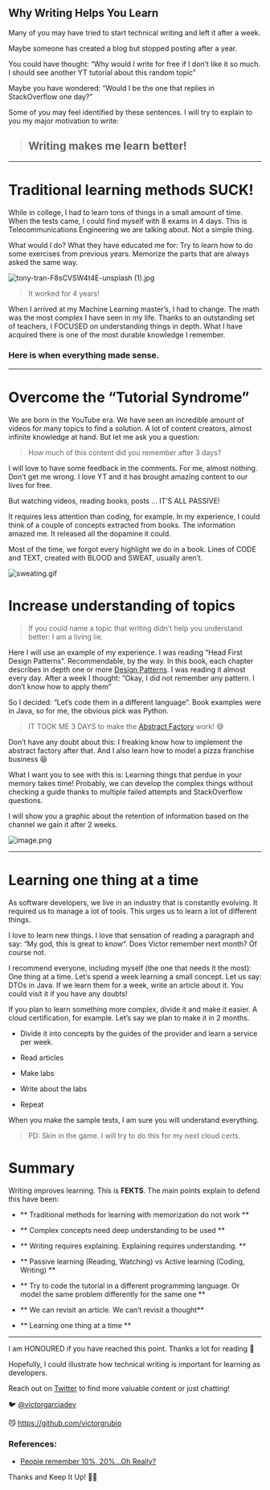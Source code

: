 ## Why Writing Helps You Learn

Many of you may have tried to start technical writing and left it after a week.

Maybe someone has created a blog but stopped posting after a year. 

You could have thought: “Why would I write for free if I don’t like it so much. I should see another YT tutorial about this random topic”

Maybe you have wondered: “Would I be the one that replies in StackOverflow one day?”

Some of you may feel identified by these sentences. I will try to explain to you my major motivation to write:

> ## Writing makes me learn better!

---

# Traditional learning methods SUCK!

While in college, I had to learn tons of things in a small amount of time. When the tests came, I could find myself with 8 exams in 4 days. This is Telecommunications Engineering we are talking about. Not a simple thing.

What would I do? What they have educated me for: Try to learn how to do some exercises from previous years. Memorize the parts that are always asked the same way. 

![tony-tran-F8sCVSW4t4E-unsplash (1).jpg](https://cdn.hashnode.com/res/hashnode/image/upload/v1631884055242/v5Tc1M-O6.jpeg)

> It worked for 4 years!

When I arrived at my Machine Learning master’s, I had to change. The math was the most complex I have seen in my life. Thanks to an outstanding set of teachers, I FOCUSED on understanding things in depth. What I have acquired there is one of the most durable knowledge I remember.

### Here is when everything made sense.

---

# Overcome the “Tutorial Syndrome”

We are born in the YouTube era. We have seen an incredible amount of videos for many topics to find a solution. A lot of content creators, almost infinite knowledge at hand. But let me ask you a question:

> How much of this content did you remember after 3 days?

I will love to have some feedback in the comments. For me, almost nothing. Don’t get me wrong. I love YT and it has brought amazing content to our lives for free.

But watching videos, reading books, posts ... IT’S ALL PASSIVE! 

It requires less attention than coding, for example. In my experience, I could think of a couple of concepts extracted from books. The information amazed me. It released all the dopamine it could. 

Most of the time, we forgot every highlight we do in a book. Lines of CODE and TEXT, created with BLOOD and SWEAT, usually aren’t. 

![sweating.gif](https://media.giphy.com/media/l4FATJpd4LWgeruTK/giphy.gif)

# Increase understanding of topics

> If you could name a topic that writing didn’t help you understand better: I am a living lie. 

Here I will use an example of my experience. I was reading “Head First Design Patterns”. Recommendable, by the way. In this book, each chapter describes in depth one or more [Design Patterns](https://en.wikipedia.org/wiki/Software_design_pattern). I was reading it almost every day. After a week I thought: “Okay, I did not remember any pattern. I don’t know how to apply them”

So I decided: “Let’s code them in a different language”. Book examples were in Java, so for me, the obvious pick was Python.

> IT TOOK ME 3 DAYS to make the [Abstract Factory](https://www.tutorialspoint.com/design_pattern/abstract_factory_pattern.htm) work! 😅

Don’t have any doubt about this: I freaking know how to implement the abstract factory after that. And I also learn how to model a pizza franchise business 😆

What I want you to see with this is: Learning things that perdue in your memory takes time! Probably, we can develop the complex things without checking a guide thanks to multiple failed attempts and StackOverflow questions.

I will show you a graphic about the retention of information based on the channel we gain it after 2 weeks.

![image.png](https://cdn.hashnode.com/res/hashnode/image/upload/v1631883593839/VqCrGL8T5.png)

---

# Learning one thing at a time

As software developers, we live in an industry that is constantly evolving. It required us to manage a lot of tools. This urges us to learn a lot of different things.

I love to learn new things. I love that sensation of reading a paragraph and say: “My god, this is great to know”. Does Victor remember next month? Of course not.

I recommend everyone, including myself (the one that needs it the most): One thing at a time. Let’s spend a week learning a small concept. Let us say: DTOs in Java. If we learn them for a week, write an article about it. You could visit it if you have any doubts! 

If you plan to learn something more complex, divide it and make it easier. A cloud certification, for example. Let’s say we plan to make it in 2 months. 

- Divide it into concepts by the guides of the provider and learn a service per week.

- Read articles 

- Make labs

- Write about the labs

- Repeat

When you make the sample tests, I am sure you will understand everything. 

> PD: Skin in the game. I will try to do this for my next cloud certs.

# Summary

Writing improves learning. This is **FEKTS**. The main points explain to defend this have been:

- ** Traditional methods for learning with memorization do not work **

- ** Complex concepts need deep understanding to be used **

- ** Writing requires explaining. Explaining requires understanding. **

- ** Passive learning (Reading, Watching) vs Active learning (Coding, Writing) **

- ** Try to code the tutorial in a different programming language. Or model the same problem differently for the same one **

- ** We can revisit an article. We can’t revisit a thought**

- ** Learning one thing at a time **

--- 

I am HONOURED if you have reached this point. Thanks a lot for reading 💙

Hopefully, I could illustrate how technical writing is important for learning as developers.

Reach out on [Twitter](https://twitter.com/VictorGarciaDev) to find more valuable content or just chatting!

🐦 [@victorgarciadev](ttps://twitter.com/VictorGarciaDev)

😼 https://github.com/victorgrubio

### References:

- [People remember 10%, 20%…Oh Really?](https://www.worklearning.com/2006/05/01/people_remember/)

Thanks and Keep It Up! 🦾🦾